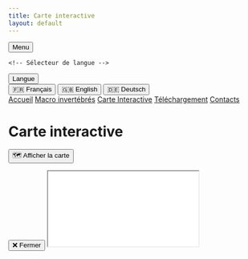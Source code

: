 ```yaml
---
title: Carte interactive
layout: default
---
```


<link rel="stylesheet" href="{{ '/css/style.css' | relative_url }}">
<link rel="stylesheet" href="https://cdnjs.cloudflare.com/ajax/libs/font-awesome/6.0.0/css/all.min.css">

<div class="header">
<!-- Bouton pour ouvrir/fermer le menu -->
<button id="menu-toggle" class="menu-button">
    <i class="fa fa-bars"></i> Menu
</button>

    <!-- Sélecteur de langue -->
<div id="language-selector" class="language-dropdown">
    <button id="language-button" class="language-button"><i class="fa-solid fa-language"></i> Langue</button>
    <div class="language-options">
        <button class="lang-option" data-lang="fr">🇫🇷 Français</button>
        <button class="lang-option" data-lang="en">🇬🇧 English</button>
        <button class="lang-option" data-lang="de">🇩🇪 Deutsch</button>
    </div>
</div>
</div>

<script src="{{ '/script.js' | relative_url }}"></script>

<!-- Conteneur du menu rétractable -->
<div id="menu" class="tab-container">
    <a href="index" class="tab-button"><i class="fa-solid fa-house"></i> Accueil</a>
    <a href="macroinv" class="tab-button"><i class="fa-solid fa-bug"></i> Macro invertébrés</a>
    <a href="map" class="tab-button"><i class="fa-solid fa-map"></i> Carte Interactive</a>
    <a href="downloads" class="tab-button"><i class="fa-solid fa-floppy-disk"></i> Téléchargement</a>
    <a href="contacts" class="tab-button"><i class="fa-solid fa-address-book"></i> Contacts</a>
</div>

<script>
  document.addEventListener("DOMContentLoaded", function() {
    const menuButton = document.getElementById("menu-toggle");
    const menu = document.getElementById("menu");

    menuButton.addEventListener("click", function() {
        menu.classList.toggle("show");
        menuButton.classList.toggle("active");
    });
});
</script>

<h1 class="translatable" data-key="map2">Carte interactive</h1>

  <!-- Bouton pour ouvrir la carte -->
  <button id="open-map-btn">🗺️ Afficher la carte</button>

  <!-- Modale contenant la carte -->
  <div id="map-modal">
    <div class="map-modal-content">
      <button id="close-map-btn">❌ Fermer</button>
      <iframe src="index_map.html"></iframe>
    </div>
  </div>

  <script>
  document.addEventListener('DOMContentLoaded', function () {
    const openBtn = document.getElementById('open-map-btn');
    const closeBtn = document.getElementById('close-map-btn');
    const modal = document.getElementById('map-modal');
    const iframe = modal.querySelector('iframe');

    openBtn.addEventListener('click', function () {
      modal.style.display = 'flex';

      // Quand la modale est visible, envoie un message à l'iframe
      setTimeout(() => {
        iframe.contentWindow.postMessage('carteVisible', '*');
      }, 300); // attendre que l’iframe soit bien visible
    });

    closeBtn.addEventListener('click', function () {
      modal.style.display = 'none';
    });
  });
</script>
